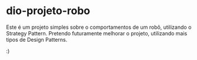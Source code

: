 # dio-projeto-robo

Este é um projeto simples sobre o comportamentos de um robô, utilizando o Strategy Pattern.
Pretendo futuramente melhorar o projeto, utilizando mais tipos de Design Patterns.

:)
